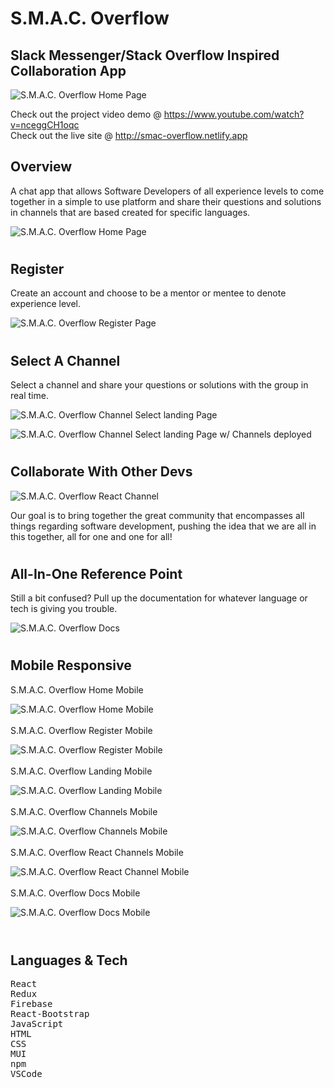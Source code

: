 # S.M.A.C. Overflow

## Slack Messenger/Stack Overflow Inspired Collaboration App

![S.M.A.C. Overflow Home Page](public/LogoSMAC.png)

Check out the project video demo @ https://www.youtube.com/watch?v=nceggCH1oqc
<br/>
Check out the live site @ http://smac-overflow.netlify.app 

## Overview
A chat app that allows Software Developers of all experience levels to come together in a simple to use platform and share their questions and solutions in channels that are based created for specific languages.

![S.M.A.C. Overflow Home Page](public/SMAC-Home.png)
#

## Register
Create an account and choose to be a mentor or mentee to denote experience level.

![S.M.A.C. Overflow Register Page](public/SMAC-Register.png)
#

## Select A Channel
Select a channel and share your questions or solutions with the group in real time.

![S.M.A.C. Overflow Channel Select landing Page](public/SMAC-Landing.png)

![S.M.A.C. Overflow Channel Select landing Page w/ Channels deployed](public/SMAC-LandingChannels.png)
#
## Collaborate With Other Devs

![S.M.A.C. Overflow React Channel](public/SMAC-React.png)


Our goal is to bring together the great community that encompasses all things regarding software development, pushing the idea that we are all in this together, all for one and one for all!
#
## All-In-One Reference Point

Still a bit confused?  Pull up the documentation for whatever language or tech is giving you trouble.

![S.M.A.C. Overflow Docs](public/SMAC-Docs.png)

#
## Mobile Responsive

S.M.A.C. Overflow Home Mobile

![S.M.A.C. Overflow Home Mobile](public/SMAC-LoginMobile.png)
<br/>
<br/>
S.M.A.C. Overflow Register Mobile

![S.M.A.C. Overflow Register Mobile](public/SMAC-RegisterMobile.png)
<br/>
<br/>
S.M.A.C. Overflow Landing Mobile

![S.M.A.C. Overflow Landing Mobile](public/SMAC-LandingMobile.png)
<br/>
<br/>
S.M.A.C. Overflow Channels Mobile

![S.M.A.C. Overflow Channels Mobile](public/SMAC-ChannelsMobile.png)
<br/>
<br/>
S.M.A.C. Overflow React Channels Mobile

![S.M.A.C. Overflow React Channel Mobile](public/SMAC-ReactMobile.png)
<br/>
<br/>
S.M.A.C. Overflow Docs Mobile

![S.M.A.C. Overflow Docs Mobile](public/SMAC-DocsMobile.png)
<br/>
<br/>

#
## Languages & Tech
<pre>
React 
Redux
Firebase
React-Bootstrap
JavaScript 
HTML
CSS
MUI
npm
VSCode
</pre>
